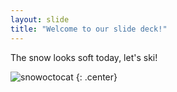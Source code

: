 ```yaml
---
layout: slide
title: "Welcome to our slide deck!"
---
```


The snow looks soft today, let's ski!

![snowoctocat](https://octodex.github.com/images/snowoctocat.png)
{: .center}
